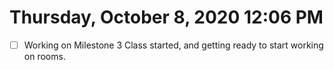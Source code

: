 # Thursday, October  8, 2020 12:06 PM
- [ ] Working on Milestone 3 
Class started, and getting ready to start working on rooms. 
